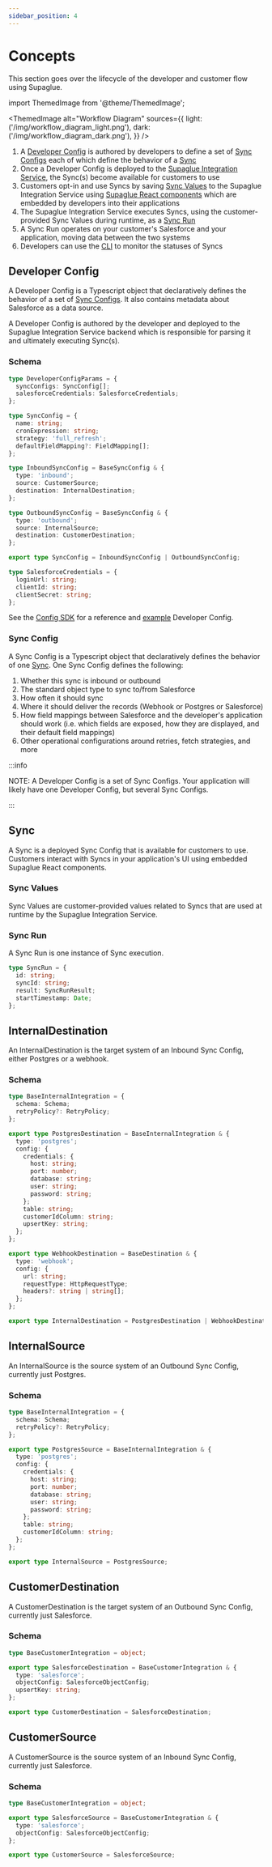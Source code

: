 ```yaml
---
sidebar_position: 4
---
```


# Concepts

This section goes over the lifecycle of the developer and customer flow using Supaglue.

import ThemedImage from '@theme/ThemedImage';

<ThemedImage
alt="Workflow Diagram"
sources={{
    light: ('/img/workflow_diagram_light.png'),
    dark: ('/img/workflow_diagram_dark.png'),
  }}
/>

1. A [Developer Config](#developer-config) is authored by developers to define a set of [Sync Configs](#sync-config) each of which define the behavior of a [Sync](#sync)
2. Once a Developer Config is deployed to the [Supaglue Integration Service](./architecture), the Sync(s) become available for customers to use
3. Customers opt-in and use Syncs by saving [Sync Values](#sync-values) to the Supaglue Integration Service using [Supaglue React components](./react-components) which are embedded by developers into their applications
4. The Supaglue Integration Service executes Syncs, using the customer-provided Sync Values during runtime, as a [Sync Run](#sync-run)
5. A Sync Run operates on your customer's Salesforce and your application, moving data between the two systems
6. Developers can use the [CLI](./cli) to monitor the statuses of Syncs

## Developer Config

A Developer Config is a Typescript object that declaratively defines the behavior of a set of [Sync Configs](#sync-config). It also contains metadata about Salesforce as a data source.

A Developer Config is authored by the developer and deployed to the Supaglue Integration Service backend which is responsible for parsing it and ultimately executing Sync(s).

### Schema

```typescript
type DeveloperConfigParams = {
  syncConfigs: SyncConfig[];
  salesforceCredentials: SalesforceCredentials;
};

type SyncConfig = {
  name: string;
  cronExpression: string;
  strategy: 'full_refresh';
  defaultFieldMapping?: FieldMapping[];
};

type InboundSyncConfig = BaseSyncConfig & {
  type: 'inbound';
  source: CustomerSource;
  destination: InternalDestination;
};

type OutboundSyncConfig = BaseSyncConfig & {
  type: 'outbound';
  source: InternalSource;
  destination: CustomerDestination;
};

export type SyncConfig = InboundSyncConfig | OutboundSyncConfig;

type SalesforceCredentials = {
  loginUrl: string;
  clientId: string;
  clientSecret: string;
};
```

See the [Config SDK](./config_sdk) for a reference and [example](./config_sdk#examples) Developer Config.

### Sync Config

A Sync Config is a Typescript object that declaratively defines the behavior of one [Sync](#sync). One Sync Config defines the following:

1. Whether this sync is inbound or outbound
1. The standard object type to sync to/from Salesforce
1. How often it should sync
1. Where it should deliver the records (Webhook or Postgres or Salesforce)
1. How field mappings between Salesforce and the developer's application should work (i.e. which fields are exposed, how they are displayed, and their default field mappings)
1. Other operational configurations around retries, fetch strategies, and more

:::info

NOTE: A Developer Config is a set of Sync Configs. Your application will likely have one Developer Config, but several Sync Configs.

:::

## Sync

A Sync is a deployed Sync Config that is available for customers to use. Customers interact with Syncs in your application's UI using embedded Supaglue React components.

### Sync Values

Sync Values are customer-provided values related to Syncs that are used at runtime by the Supaglue Integration Service.

### Sync Run

A Sync Run is one instance of Sync execution.

```typescript
type SyncRun = {
  id: string;
  syncId: string;
  result: SyncRunResult;
  startTimestamp: Date;
};
```

## InternalDestination

An InternalDestination is the target system of an Inbound Sync Config, either Postgres or a webhook.

### Schema

```typescript
type BaseInternalIntegration = {
  schema: Schema;
  retryPolicy?: RetryPolicy;
};

export type PostgresDestination = BaseInternalIntegration & {
  type: 'postgres';
  config: {
    credentials: {
      host: string;
      port: number;
      database: string;
      user: string;
      password: string;
    };
    table: string;
    customerIdColumn: string;
    upsertKey: string;
  };
};

export type WebhookDestination = BaseDestination & {
  type: 'webhook';
  config: {
    url: string;
    requestType: HttpRequestType;
    headers?: string | string[];
  };
};

export type InternalDestination = PostgresDestination | WebhookDestination;
```

## InternalSource

An InternalSource is the source system of an Outbound Sync Config, currently just Postgres.

### Schema

```typescript
type BaseInternalIntegration = {
  schema: Schema;
  retryPolicy?: RetryPolicy;
};

export type PostgresSource = BaseInternalIntegration & {
  type: 'postgres';
  config: {
    credentials: {
      host: string;
      port: number;
      database: string;
      user: string;
      password: string;
    };
    table: string;
    customerIdColumn: string;
  };
};

export type InternalSource = PostgresSource;
```

## CustomerDestination

A CustomerDestination is the target system of an Outbound Sync Config, currently just Salesforce.

### Schema

```typescript
type BaseCustomerIntegration = object;

export type SalesforceDestination = BaseCustomerIntegration & {
  type: 'salesforce';
  objectConfig: SalesforceObjectConfig;
  upsertKey: string;
};

export type CustomerDestination = SalesforceDestination;
```

## CustomerSource

A CustomerSource is the source system of an Inbound Sync Config, currently just Salesforce.

### Schema

```typescript
type BaseCustomerIntegration = object;

export type SalesforceSource = BaseCustomerIntegration & {
  type: 'salesforce';
  objectConfig: SalesforceObjectConfig;
};

export type CustomerSource = SalesforceSource;
```
